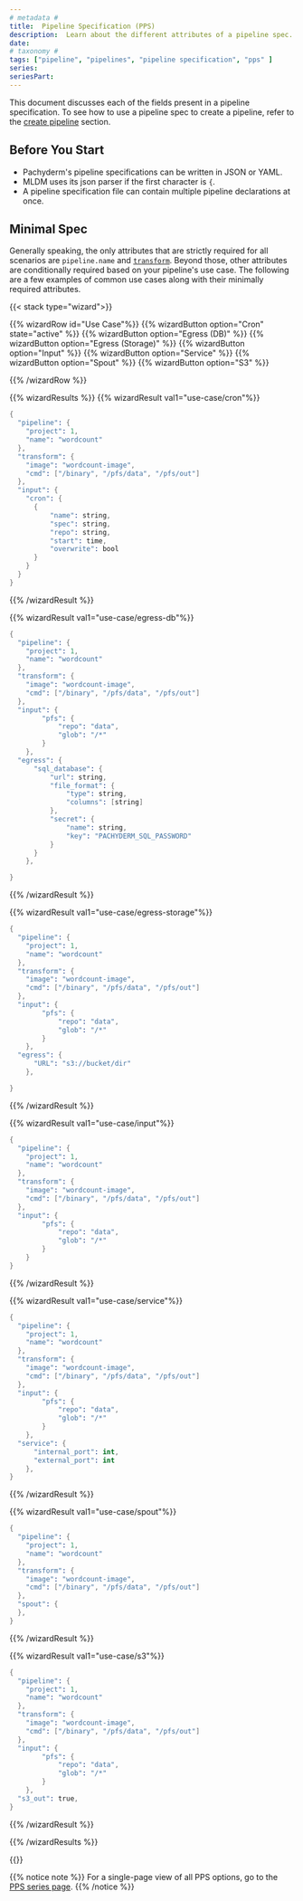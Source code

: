 ```yaml
---
# metadata # 
title:  Pipeline Specification (PPS)
description:  Learn about the different attributes of a pipeline spec. 
date: 
# taxonomy #
tags: ["pipeline", "pipelines", "pipeline specification", "pps" ]
series:
seriesPart:
---
```



This document discusses each of the fields present in a pipeline specification.
To see how to use a pipeline spec to create a pipeline, refer to the [create pipeline](../../how-tos/pipeline-operations/create-pipeline/#create-a-pipeline) section.

## Before You Start 
- Pachyderm's pipeline specifications can be written in JSON or YAML.
- MLDM uses its json parser if the first character is `{`.
- A pipeline specification file can contain multiple pipeline declarations at once.

## Minimal Spec 

Generally speaking, the only attributes that are strictly required for all scenarios are `pipeline.name` and [`transform`](./transform). Beyond those, other attributes are conditionally required based on your pipeline's use case. The following are a few examples of common use cases along with their minimally required attributes.

{{< stack type="wizard">}}

{{% wizardRow id="Use Case"%}}
{{% wizardButton option="Cron" state="active" %}}
{{% wizardButton option="Egress (DB)" %}}
{{% wizardButton option="Egress (Storage)" %}}
{{% wizardButton option="Input" %}}
{{% wizardButton option="Service" %}}
{{% wizardButton option="Spout" %}}
{{% wizardButton option="S3" %}}

{{% /wizardRow %}}

{{% wizardResults  %}}
{{% wizardResult val1="use-case/cron"%}}
```s
{
  "pipeline": {
    "project": 1,
    "name": "wordcount"
  },
  "transform": {
    "image": "wordcount-image",
    "cmd": ["/binary", "/pfs/data", "/pfs/out"]
  },
  "input": {
    "cron": {
      {
          "name": string,
          "spec": string,
          "repo": string,
          "start": time,
          "overwrite": bool
      }
    }
  }
}
```
{{% /wizardResult %}}

{{% wizardResult val1="use-case/egress-db"%}}
```s
{
  "pipeline": {
    "project": 1,
    "name": "wordcount"
  },
  "transform": {
    "image": "wordcount-image",
    "cmd": ["/binary", "/pfs/data", "/pfs/out"]
  },
  "input": {
        "pfs": {
            "repo": "data",
            "glob": "/*"
        }
    },
  "egress": {
      "sql_database": {
          "url": string,
          "file_format": {
              "type": string,
              "columns": [string]
          },
          "secret": {
              "name": string,
              "key": "PACHYDERM_SQL_PASSWORD"
          }
      }
    },

}
```
{{% /wizardResult %}}

{{% wizardResult val1="use-case/egress-storage"%}}
```s
{
  "pipeline": {
    "project": 1,
    "name": "wordcount"
  },
  "transform": {
    "image": "wordcount-image",
    "cmd": ["/binary", "/pfs/data", "/pfs/out"]
  },
  "input": {
        "pfs": {
            "repo": "data",
            "glob": "/*"
        }
    },
  "egress": {
      "URL": "s3://bucket/dir"
    },

}
```
{{% /wizardResult %}}

{{% wizardResult val1="use-case/input"%}}
```s
{
  "pipeline": {
    "project": 1,
    "name": "wordcount"
  },
  "transform": {
    "image": "wordcount-image",
    "cmd": ["/binary", "/pfs/data", "/pfs/out"]
  },
  "input": {
        "pfs": {
            "repo": "data",
            "glob": "/*"
        }
    }
}
```
{{% /wizardResult %}}

{{% wizardResult val1="use-case/service"%}}
```s
{
  "pipeline": {
    "project": 1,
    "name": "wordcount"
  },
  "transform": {
    "image": "wordcount-image",
    "cmd": ["/binary", "/pfs/data", "/pfs/out"]
  },
  "input": {
        "pfs": {
            "repo": "data",
            "glob": "/*"
        }
    },
  "service": {
      "internal_port": int,
      "external_port": int
    },
}
```
{{% /wizardResult %}}

{{% wizardResult val1="use-case/spout"%}}
```s
{
  "pipeline": {
    "project": 1,
    "name": "wordcount"
  },
  "transform": {
    "image": "wordcount-image",
    "cmd": ["/binary", "/pfs/data", "/pfs/out"]
  },
  "spout": {
  },
}
```
{{% /wizardResult %}}

{{% wizardResult val1="use-case/s3"%}}
```s
{
  "pipeline": {
    "project": 1,
    "name": "wordcount"
  },
  "transform": {
    "image": "wordcount-image",
    "cmd": ["/binary", "/pfs/data", "/pfs/out"]
  },
  "input": {
        "pfs": {
            "repo": "data",
            "glob": "/*"
        }
    },
  "s3_out": true,
}
```
{{% /wizardResult %}}

{{% /wizardResults %}}

{{</stack>}}

{{% notice note %}}
For a single-page view of all PPS options, go to the [PPS series page](/series/pps).
{{% /notice %}}